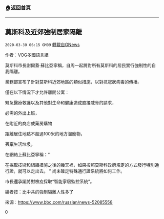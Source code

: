 ###  [:house:返回首頁](https://github.com/ourhimalayas/txt)
---

## 莫斯科及近郊強制居家隔離
`2020-03-30 06:15 GM09` [轉載自GNews](https://gnews.org/zh-hant/157062/)

作者：VOG多國語言組

莫斯科市長謝爾蓋·蘇比亞寧稱，自周一起將對所有莫斯科的居民實行強制性的自我隔離。

業務部宣布了針對莫斯科近郊地區的類似措施，以對抗冠狀病毒的傳播。

僅在以下情況下才允許離開公寓：

緊急醫療救護以及其他對生命和健康造成直接威脅的請求，

必需的外出上班，

在附近的商店或藥房購物

距離居住地點不超過100米的地方溜寵物，

丟棄生活垃圾。

在網絡上蘇比亞寧稱：“

在採取技術和組織措施之後的幾天裡，如果按照莫斯科政府規定的方式發行特別通行證，就可以走出去。 ” 尚未確定特殊通行證系統將如何工作。

市長還承諾將對檢疫採取“智能家居監控系統”。

編者按：比中共的強制隔離人性多了

來源：https://www.bbc.com/russian/news-52085558
 
0
